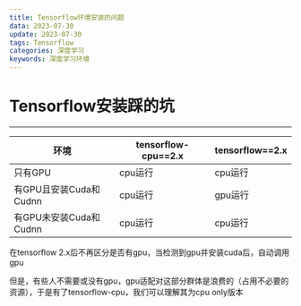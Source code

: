 ```yaml
---
title: Tensorflow环境安装的问题
data: 2023-07-30
update: 2023-07-30
tags: Tensorflow
categories: 深度学习
keywords: 深度学习环境
---
```




# Tensorflow安装踩的坑

***



| 环境                   | tensorflow-cpu==2.x | tensorflow==2.x |
| ---------------------- | ------------------- | --------------- |
| 只有GPU                | cpu运行             | cpu运行         |
| 有GPU且安装Cuda和Cudnn | cpu运行             | gpu运行         |
| 有GPU未安装Cuda和Cudnn | cpu运行             | cpu运行         |

在tensorflow 2.x后不再区分是否有gpu，当检测到gpu并安装cuda后，自动调用gpu  

但是，有些人不需要或没有gpu，gpu适配对这部分群体是浪费的（占用不必要的资源），于是有了tensorflow-cpu，我们可以理解其为cpu only版本